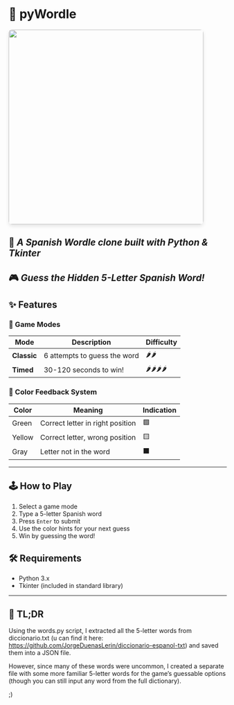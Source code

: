 # 🐍 pyWordle  


<img src="https://github.com/user-attachments/assets/40255187-8d00-41b7-856a-f5e591463917" width="450" style="border-radius: 8px; box-shadow: 0 4px 8px rgba(0,0,0,0.1);">

## 👾 *A Spanish Wordle clone built with Python & Tkinter*  

🎮 *Guess the Hidden 5-Letter Spanish Word!*
---


## ✨ Features  

### 🎲 Game Modes  
| Mode        | Description                          | Difficulty |
|-------------|--------------------------------------|------------|
| **Classic** | 6 attempts to guess the word         | 🌶️🌶️     |
| **Timed**   | 30-120 seconds to win!               | 🌶️🌶️🌶️🌶️ |

### 🎨 Color Feedback System  
| Color  | Meaning                          | Indication |
|--------|----------------------------------|-------|
| Green  | Correct letter in right position | 🟩    |
| Yellow | Correct letter, wrong position   | 🟨    |
| Gray   | Letter not in the word           | ⬛    |

---

## 🕹️ How to Play  
1. Select a game mode  
2. Type a 5-letter Spanish word  
3. Press `Enter` to submit  
4. Use the color hints for your next guess  
5. Win by guessing the word!

## 🛠️ Requirements  
- Python 3.x  
- Tkinter (included in standard library)  

---

## 🥱 TL;DR

Using the words.py script, I extracted all the 5-letter words from diccionario.txt (u can find it here: https://github.com/JorgeDuenasLerin/diccionario-espanol-txt) and saved them into a JSON file. 

However, since many of these words were uncommon, I created a separate file with some more familiar 5-letter words for the game’s guessable options (though you can still input any word from the full dictionary).

;)
